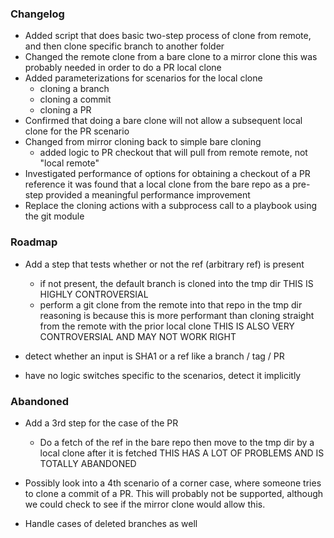 ### Changelog

 - Added script that does basic two-step process of
   clone from remote, and then clone specific branch to another folder
 - Changed the remote clone from a bare clone to a mirror clone
   this was probably needed in order to do a PR local clone
 - Added parameterizations for scenarios for the local clone
   - cloning a branch
   - cloning a commit
   - cloning a PR
 - Confirmed that doing a bare clone will not allow a subsequent local clone
   for the PR scenario
 - Changed from mirror cloning back to simple bare cloning
   - added logic to PR checkout that will pull from remote remote, not "local remote"
 - Investigated performance of options for obtaining a checkout of a PR reference
   it was found that a local clone from the bare repo as a pre-step provided
   a meaningful performance improvement
 - Replace the cloning actions with a subprocess call to a playbook
   using the git module

### Roadmap

 - Add a step that tests whether or not the ref (arbitrary ref) is present
    - if not present, the default branch is cloned into the tmp dir
      THIS IS HIGHLY CONTROVERSIAL
    - perform a git clone from the remote into that repo in the tmp dir
      reasoning is because this is more performant than cloning
      straight from the remote with the prior local clone
      THIS IS ALSO VERY CONTROVERSIAL AND MAY NOT WORK RIGHT

 - detect whether an input is SHA1 or a ref like a branch / tag / PR
 - have no logic switches specific to the scenarios, detect it implicitly


### Abandoned

- Add a 3rd step for the case of the PR
  - Do a fetch of the ref in the bare repo
    then move to the tmp dir by a local clone after it is fetched
    THIS HAS A LOT OF PROBLEMS AND IS TOTALLY ABANDONED

- Possibly look into a 4th scenario of a corner case, where someone tries
  to clone a commit of a PR. This will probably not be supported,
  although we could check to see if the mirror clone would allow this.
- Handle cases of deleted branches as well

